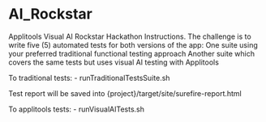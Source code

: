 # AI_Rockstar
Applitools Visual AI Rockstar Hackathon Instructions. The challenge is to write five (5) automated tests for both versions of the app:  One suite using your preferred traditional functional testing approach Another suite which covers the same tests but uses visual AI testing with Applitools

To traditional tests:
	- runTraditionalTestsSuite.sh
	
Test report will be saved into {project}/target/site/surefire-report.html


To applitools tests:
	- runVisualAITests.sh